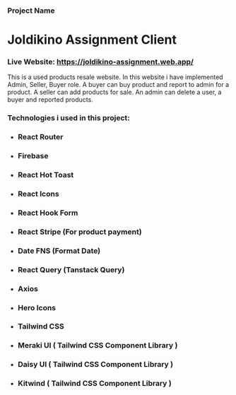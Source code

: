 ### Project Name

# **Joldikino Assignment Client**

### **Live Website:** **<https://joldikino-assignment.web.app/>**

This is a used products resale website. In this website i have implemented Admin, Seller, Buyer role. A buyer can buy product and report to admin for a product. A seller can add products for sale. An admin can delete a user, a buyer and reported products.

### Technologies i used in this project:

- ### React Router
- ### Firebase
- ### React Hot Toast
- ### React Icons
- ### React Hook Form
- ### React Stripe (For product payment)
- ### Date FNS (Format Date)
- ### React Query (Tanstack Query)
- ### Axios
- ### Hero Icons
- ### Tailwind CSS
- ### Meraki UI ( Tailwind CSS Component Library )
- ### Daisy UI ( Tailwind CSS Component Library )
- ### Kitwind ( Tailwind CSS Component Library )
